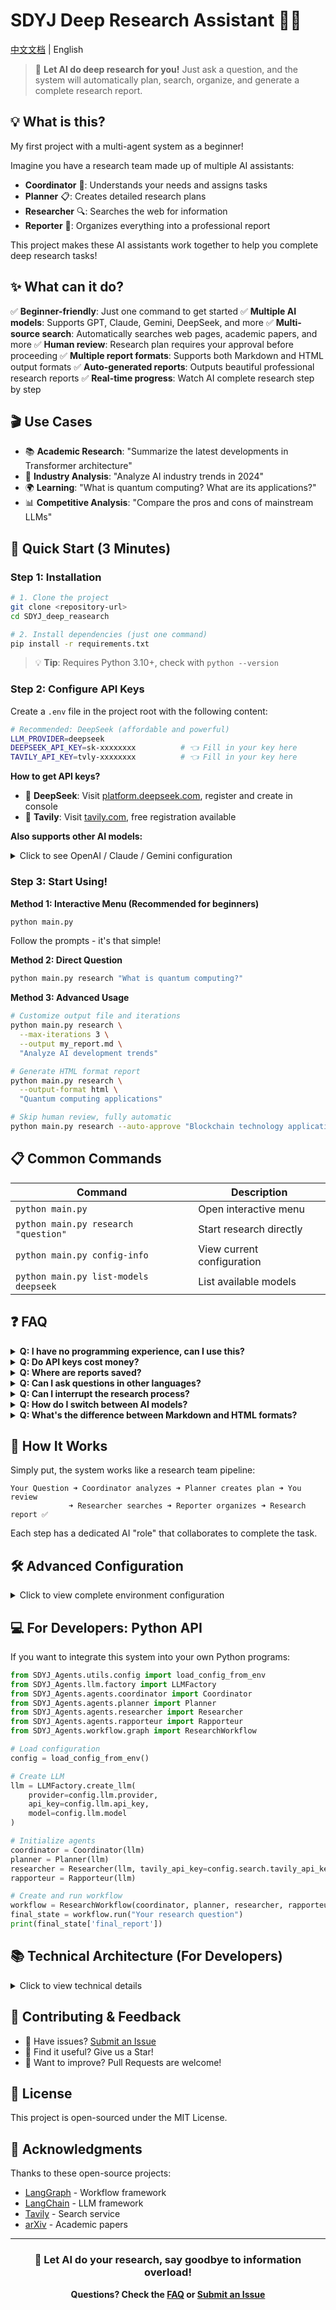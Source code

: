 # SDYJ Deep Research Assistant 🔬✨

[中文文档](README.md) | English

> 🎯 **Let AI do deep research for you!** Just ask a question, and the system will automatically plan, search, organize, and generate a complete research report.

## 💡 What is this?
My first project with a multi-agent system as a beginner!

Imagine you have a research team made up of multiple AI assistants:
- **Coordinator** 👔: Understands your needs and assigns tasks
- **Planner** 📋: Creates detailed research plans
- **Researcher** 🔍: Searches the web for information
- **Reporter** 📝: Organizes everything into a professional report

This project makes these AI assistants work together to help you complete deep research tasks!

## ✨ What can it do?

✅ **Beginner-friendly**: Just one command to get started
✅ **Multiple AI models**: Supports GPT, Claude, Gemini, DeepSeek, and more
✅ **Multi-source search**: Automatically searches web pages, academic papers, and more
✅ **Human review**: Research plan requires your approval before proceeding
✅ **Multiple report formats**: Supports both Markdown and HTML output formats
✅ **Auto-generated reports**: Outputs beautiful professional research reports
✅ **Real-time progress**: Watch AI complete research step by step

## 🎬 Use Cases

- 📚 **Academic Research**: "Summarize the latest developments in Transformer architecture"
- 💼 **Industry Analysis**: "Analyze AI industry trends in 2024"
- 🌍 **Learning**: "What is quantum computing? What are its applications?"
- 📊 **Competitive Analysis**: "Compare the pros and cons of mainstream LLMs"

## 🚀 Quick Start (3 Minutes)

### Step 1: Installation

```bash
# 1. Clone the project
git clone <repository-url>
cd SDYJ_deep_reasearch

# 2. Install dependencies (just one command)
pip install -r requirements.txt
```

> 💡 **Tip**: Requires Python 3.10+, check with `python --version`

### Step 2: Configure API Keys

Create a `.env` file in the project root with the following content:

```bash
# Recommended: DeepSeek (affordable and powerful)
LLM_PROVIDER=deepseek
DEEPSEEK_API_KEY=sk-xxxxxxxx          # 👈 Fill in your key here
TAVILY_API_KEY=tvly-xxxxxxxx          # 👈 Fill in your key here
```

**How to get API keys?**
- 🔑 **DeepSeek**: Visit [platform.deepseek.com](https://platform.deepseek.com/), register and create in console
- 🔑 **Tavily**: Visit [tavily.com](https://tavily.com/), free registration available

**Also supports other AI models:**
<details>
<summary>Click to see OpenAI / Claude / Gemini configuration</summary>

```bash
# Using OpenAI
LLM_PROVIDER=openai
OPENAI_API_KEY=sk-xxxxxxxx

# Using Claude
LLM_PROVIDER=claude
ANTHROPIC_API_KEY=sk-ant-xxxxxxxx

# Using Gemini
LLM_PROVIDER=gemini
GOOGLE_API_KEY=AIzaxxxxxxxx
```
</details>

### Step 3: Start Using!

**Method 1: Interactive Menu (Recommended for beginners)**
```bash
python main.py
```
Follow the prompts - it's that simple!

**Method 2: Direct Question**
```bash
python main.py research "What is quantum computing?"
```

**Method 3: Advanced Usage**
```bash
# Customize output file and iterations
python main.py research \
  --max-iterations 3 \
  --output my_report.md \
  "Analyze AI development trends"

# Generate HTML format report
python main.py research \
  --output-format html \
  "Quantum computing applications"

# Skip human review, fully automatic
python main.py research --auto-approve "Blockchain technology applications"
```

## 📋 Common Commands

| Command | Description |
|---------|-------------|
| `python main.py` | Open interactive menu |
| `python main.py research "question"` | Start research directly |
| `python main.py config-info` | View current configuration |
| `python main.py list-models deepseek` | List available models |

## ❓ FAQ

<details>
<summary><b>Q: I have no programming experience, can I use this?</b></summary>

Absolutely! You just need to:
1. Install Python
2. Copy and paste a few commands
3. Fill in your API keys
4. Run `python main.py` and you're ready to go!
</details>

<details>
<summary><b>Q: Do API keys cost money?</b></summary>

- **Tavily**: Free tier includes 1000 searches per month, which is plenty
- **DeepSeek**: Very affordable, ~$1 lasts a long time
- **Others**: OpenAI/Claude/Gemini are pricier but offer free credits
</details>

<details>
<summary><b>Q: Where are reports saved?</b></summary>

Reports are saved in the `outputs/` folder:
- Markdown format: `research_report_YYYYMMDD_HHMMSS.md`
- HTML format: `research_report_YYYYMMDD_HHMMSS.html`

You can choose the format using `--output-format` parameter or configure it in the interactive menu.
</details>

<details>
<summary><b>Q: Can I ask questions in other languages?</b></summary>

Yes! The system supports multiple languages including Chinese, English, and more.
</details>

<details>
<summary><b>Q: Can I interrupt the research process?</b></summary>

Yes. Press `Ctrl+C` to interrupt, and simply run again when ready.
</details>

<details>
<summary><b>Q: How do I switch between AI models?</b></summary>

Method 1: Edit `LLM_PROVIDER` in the `.env` file and set the corresponding API key
Method 2: Use parameters at runtime: `--llm-provider openai --llm-model gpt-4`
</details>

<details>
<summary><b>Q: What's the difference between Markdown and HTML formats?</b></summary>

- **Markdown (.md)**: Plain text format, ideal for version control and documentation, opens with Typora, VS Code, etc.
- **HTML (.html)**: Web page format with beautiful styling, opens directly in browsers, perfect for sharing and presentations

How to choose the format:
1. Command-line parameter: `--output-format html` or `--output-format markdown`
2. Interactive menu: Select "Configure settings" → Output format
3. Configuration file: Set `"output_format": "html"` in `config.json`
</details>

## 🎯 How It Works

Simply put, the system works like a research team pipeline:

```
Your Question ➜ Coordinator analyzes ➜ Planner creates plan ➜ You review
             ➜ Researcher searches ➜ Reporter organizes ➜ Research report ✅
```

Each step has a dedicated AI "role" that collaborates to complete the task.

## 🛠️ Advanced Configuration

<details>
<summary>Click to view complete environment configuration</summary>

Create a `.env` file with the following options:

```bash
# === LLM Configuration ===
LLM_PROVIDER=deepseek          # AI provider
LLM_MODEL=deepseek-chat        # Model name (optional)
LLM_TEMPERATURE=0.7            # Creativity (0-1, higher = more random)

# === API Keys ===
DEEPSEEK_API_KEY=sk-xxx
OPENAI_API_KEY=sk-xxx
ANTHROPIC_API_KEY=sk-ant-xxx
GOOGLE_API_KEY=AIza-xxx
TAVILY_API_KEY=tvly-xxx

# === Search Configuration ===
MCP_SERVER_URL=http://...      # MCP server (optional)

# === Workflow Settings ===
MAX_ITERATIONS=5               # Maximum search rounds
AUTO_APPROVE_PLAN=false        # Auto-approve plans
OUTPUT_DIR=./outputs           # Report save location
OUTPUT_FORMAT=markdown         # Report format (markdown or html)
```
</details>

## 💻 For Developers: Python API

If you want to integrate this system into your own Python programs:

```python
from SDYJ_Agents.utils.config import load_config_from_env
from SDYJ_Agents.llm.factory import LLMFactory
from SDYJ_Agents.agents.coordinator import Coordinator
from SDYJ_Agents.agents.planner import Planner
from SDYJ_Agents.agents.researcher import Researcher
from SDYJ_Agents.agents.rapporteur import Rapporteur
from SDYJ_Agents.workflow.graph import ResearchWorkflow

# Load configuration
config = load_config_from_env()

# Create LLM
llm = LLMFactory.create_llm(
    provider=config.llm.provider,
    api_key=config.llm.api_key,
    model=config.llm.model
)

# Initialize agents
coordinator = Coordinator(llm)
planner = Planner(llm)
researcher = Researcher(llm, tavily_api_key=config.search.tavily_api_key)
rapporteur = Rapporteur(llm)

# Create and run workflow
workflow = ResearchWorkflow(coordinator, planner, researcher, rapporteur)
final_state = workflow.run("Your research question")
print(final_state['final_report'])
```

## 📚 Technical Architecture (For Developers)

<details>
<summary>Click to view technical details</summary>

**Core Tech Stack:**
- 🧠 **LangGraph**: Workflow orchestration framework
- 🔗 **LangChain**: LLM application development framework
- 🔍 **Tavily**: Web search API
- 📄 **arXiv**: Academic paper search

**Supported LLMs:**

| Provider | Models | API Key Variable |
|----------|--------|------------------|
| DeepSeek | deepseek-chat, deepseek-coder | `DEEPSEEK_API_KEY` |
| OpenAI | gpt-4, gpt-3.5-turbo | `OPENAI_API_KEY` |
| Claude | claude-3-5-sonnet, claude-3-opus | `ANTHROPIC_API_KEY` |
| Gemini | gemini-pro, gemini-ultra | `GOOGLE_API_KEY` |

**Project Structure:**
```
SDYJ_deep_reasearch/
├── main.py                 # Program entry point
├── SDYJ_Agents/
│   ├── agents/            # Four agent implementations
│   ├── llm/              # LLM abstraction layer
│   ├── tools/            # Search tools
│   ├── workflow/         # LangGraph workflow
│   ├── prompts/          # Prompt templates
│   └── utils/            # Configuration and logging
└── outputs/              # Generated reports
```
</details>

## 🤝 Contributing & Feedback

- 💬 Have issues? [Submit an Issue](../../issues)
- 🌟 Find it useful? Give us a Star!
- 🔧 Want to improve? Pull Requests are welcome!

## 📄 License

This project is open-sourced under the MIT License.

## 🙏 Acknowledgments

Thanks to these open-source projects:
- [LangGraph](https://github.com/langchain-ai/langgraph) - Workflow framework
- [LangChain](https://github.com/langchain-ai/langchain) - LLM framework
- [Tavily](https://tavily.com/) - Search service
- [arXiv](https://arxiv.org/) - Academic papers

---

<div align="center">

### 🌟 Let AI do your research, say goodbye to information overload!

**Questions? Check the [FAQ](#-faq) or [Submit an Issue](../../issues)**

</div>
